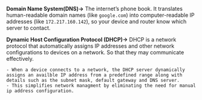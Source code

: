 **Domain Name System(DNS)→** The internet’s phone book. It translates human-readable domain names (like `google.com`) into computer-readable IP addresses (like `172.217.160.142`), so your device and router know which server to contact.

**Dynamic Host Configuration Protocol (DHCP)->** DHCP is a network protocol that automatically assigns IP addresses and other network configurations to devices on a network. So that they may communicate effectively.

	- When a device connects to a network, the DHCP server dynamically assigns an availble IP address from a predefined range along with details such as the subnet mask, default gateway and DNS server.
	- This simplifies network managment by eliminating the need for manual ip address configuration.